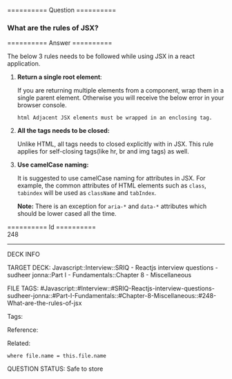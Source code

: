 ========== Question ==========  

### What are the rules of JSX?  

========== Answer ==========  

The below 3 rules needs to be followed while using JSX in a react application.

1.  **Return a single root element**:

    If you are returning multiple elements from a component, wrap them in a
    single parent element. Otherwise you will receive the below error in your
    browser console.

    `html Adjacent JSX elements must be wrapped in an enclosing tag.`

2.  **All the tags needs to be closed:**

    Unlike HTML, all tags needs to closed explicitly with in JSX. This rule
    applies for self-closing tags(like hr, br and img tags) as well.

3.  **Use camelCase naming:**

    It is suggested to use camelCase naming for attributes in JSX. For example,
    the common attributes of HTML elements such as `class`, `tabindex` will be
    used as `className` and `tabIndex`.

    **Note:** There is an exception for `aria-*` and `data-*` attributes which
    should be lower cased all the time.

========== Id ==========  
248

---

DECK INFO

TARGET DECK: Javascript::Interview::SRIQ - Reactjs interview questions - sudheer jonna::Part I - Fundamentals::Chapter 8 - Miscellaneous

FILE TAGS: #Javascript::#Interview::#SRIQ-Reactjs-interview-questions-sudheer-jonna::#Part-I-Fundamentals::#Chapter-8-Miscellaneous::#248-What-are-the-rules-of-jsx

Tags:

Reference:

Related:

```dataview
where file.name = this.file.name
```
QUESTION STATUS: Safe to store

